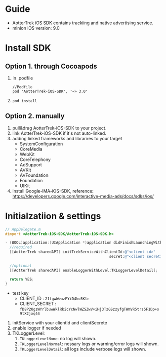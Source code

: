 # Guide 

- AotterTrek iOS SDK contains trackiing and native advertising service.
- minion iOS version: 9.0



# Install SDK

## Option 1. through Cocoapods

1. In .podfile
   ```
   //Podfile
   pod 'AotterTrek-iOS-SDK', '~> 3.0'
   ```
2. `pod install`

## Option 2.  manually
1. pull&drag AotterTrek-iOS-SDK to your project.
2. link AotterTrek-iOS-SDK if it's not auto-linked.
3. adding linked frameworks and librarires to your target
	- SystemConfiguration
	- CoreMedia
	- WebKit
	- CoreTelephony
	- AdSupport
	- AVKit
	- AVFoundation
	- Foundation
	- UIKit
4. install Google-IMA-iOS-SDK, reference: https://developers.google.com/interactive-media-ads/docs/sdks/ios/



# Initialzatiion & settings

```objective-c
// AppDelegate.m
#import <AotterTrek-iOS-SDK/AotterTrek-iOS-SDK.h>

- (BOOL)application:(UIApplication *)application didFinishLaunchingWithOptions:(NSDictionary *)launchOptions {
  //required
  [[AotterTrek sharedAPI] initTrekServiceWithClientId:@"<client id>"
                                               secret:@"<client secret>"];
  
  //optional
  [[AotterTrek sharedAPI] enableLoggerWithLevel:TKLoggerLevelDetail];

  return YES;
}
```

- test key
  - CLIENT_ID : `21tgwWwuzFYiD4ko5Klr`
  - CLIENT_SECRET : `fD8P20gzWYrlbuwWklRkicYcNwlWZSZwV+iHj3TzGSzzyfgTWmVR5trs5F1Dp+x9tX2jxq44`

1. initService with your clientId and clientSecrete
2. enable logger if needed
3. TKLoggerLevel:
   1. `TKLoggerLevelNone`: no log will shown.
   2. `TKLoggerLevelNormal`: nessary logs or warning/error logs will shown.
   3. `TKLoggerLevelDetail`: all logs include verbose logs will shown.